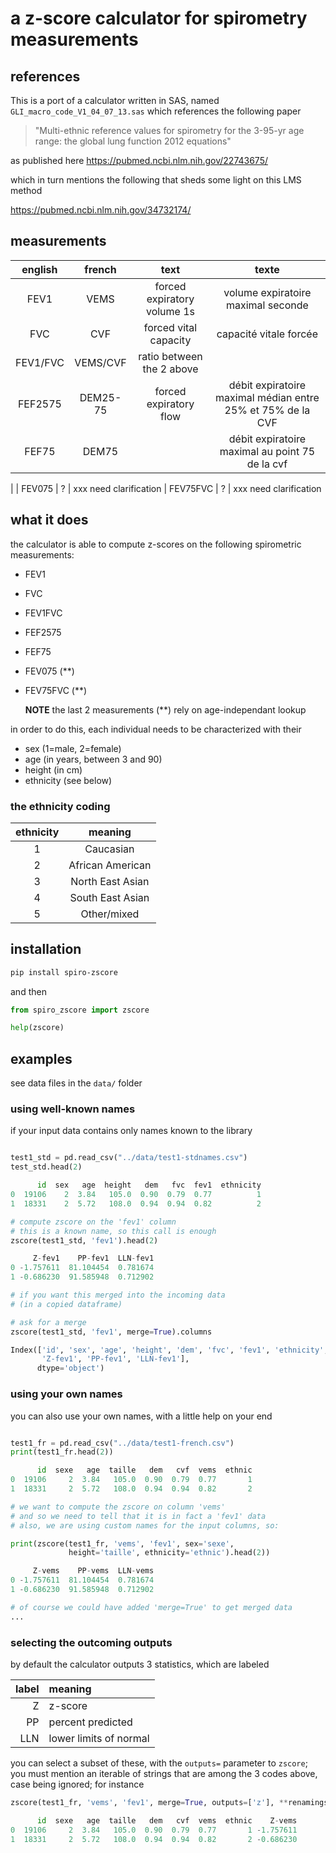 # a z-score calculator for spirometry measurements

## references

This is a port of a calculator written in SAS, named `GLI_macro_code_V1_04_07_13.sas`
which references the following paper

> "Multi-ethnic reference values for spirometry for the 3-95-yr age range: the global lung function 2012 equations"

  as published here <https://pubmed.ncbi.nlm.nih.gov/22743675/>

  which in turn mentions the following that sheds some light on this LMS method

  <https://pubmed.ncbi.nlm.nih.gov/34732174/>

## measurements

| english | french | text | texte |
|:-:|:-:|:-:|:-:|
| FEV1 | VEMS | forced expiratory volume 1s | volume expiratoire maximal seconde |
| FVC | CVF | forced vital capacity | capacité vitale forcée |
| FEV1/FVC | VEMS/CVF | ratio between the 2 above |
| FEF2575 | DEM25-75 | forced expiratory flow | débit expiratoire maximal médian entre 25% et 75% de la CVF
| FEF75 | DEM75 | | débit expiratoire maximal au point 75 de la cvf
|
| FEV075 | ? | xxx need clarification
| FEV75FVC | ? | xxx need clarification

## what it does

the calculator is able to compute z-scores on the following spirometric measurements:

- FEV1
- FVC
- FEV1FVC
- FEF2575
- FEF75
- FEV075 (**)
- FEV75FVC (**)

  **NOTE** the last 2 measurements (**) rely on age-independant lookup

in order to do this, each individual needs to be characterized with their

- sex (1=male, 2=female)
- age (in years, between 3 and 90)
- height (in cm)
- ethnicity (see below)

### the ethnicity coding

| ethnicity | meaning |
|:-:|:-:|
| 1 | Caucasian |
| 2 | African American |
| 3 | North East Asian |
| 4 | South East Asian |
| 5 | Other/mixed |

## installation

```bash
pip install spiro-zscore
```

and then

```python
from spiro_zscore import zscore

help(zscore)
```

## examples

see data files in the `data/` folder

### using well-known names

if your input data contains only names known to the library

```python

test1_std = pd.read_csv("../data/test1-stdnames.csv")
test_std.head(2)

      id  sex   age  height   dem   fvc  fev1  ethnicity
0  19106    2  3.84   105.0  0.90  0.79  0.77          1
1  18331    2  5.72   108.0  0.94  0.94  0.82          2

# compute zscore on the 'fev1' column
# this is a known name, so this call is enough
zscore(test1_std, 'fev1').head(2)

     Z-fev1    PP-fev1  LLN-fev1
0 -1.757611  81.104454  0.781674
1 -0.686230  91.585948  0.712902

# if you want this merged into the incoming data
# (in a copied dataframe)

# ask for a merge
zscore(test1_std, 'fev1', merge=True).columns

Index(['id', 'sex', 'age', 'height', 'dem', 'fvc', 'fev1', 'ethnicity',
       'Z-fev1', 'PP-fev1', 'LLN-fev1'],
      dtype='object')

```

### using your own names

you can also use your own names, with a little help on your end

```python

test1_fr = pd.read_csv("../data/test1-french.csv")
print(test1_fr.head(2))

      id  sexe   age  taille   dem   cvf  vems  ethnic
0  19106     2  3.84   105.0  0.90  0.79  0.77       1
1  18331     2  5.72   108.0  0.94  0.94  0.82       2

# we want to compute the zscore on column 'vems'
# and so we need to tell that it is in fact a 'fev1' data
# also, we are using custom names for the input columns, so:

print(zscore(test1_fr, 'vems', 'fev1', sex='sexe',
             height='taille', ethnicity='ethnic').head(2))

     Z-vems    PP-vems  LLN-vems
0 -1.757611  81.104454  0.781674
1 -0.686230  91.585948  0.712902

# of course we could have added 'merge=True' to get merged data
...
```

### selecting the outcoming outputs

by default the calculator outputs 3 statistics, which are labeled

| label | meaning |
|-:|:-|
| Z | z-score |
| PP | percent predicted |
| LLN | lower limits of normal |

you can select a subset of these, with the `outputs=` parameter to `zscore`;
you must mention an iterable of strings that are among the 3 codes above, case being ignored; for instance

```python
zscore(test1_fr, 'vems', 'fev1', merge=True, outputs=['z'], **renamings).head(2)

      id  sexe   age  taille   dem   cvf  vems  ethnic    Z-vems
0  19106     2  3.84   105.0  0.90  0.79  0.77       1 -1.757611
1  18331     2  5.72   108.0  0.94  0.94  0.82       2 -0.686230

```
